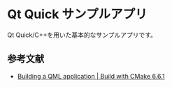 # Qt Quick サンプルアプリ

Qt Quick/C++を用いた基本的なサンプルアプリです。

## 参考文献

- [Building a QML application | Build with CMake 6.6.1](https://doc.qt.io/qt-6/cmake-build-qml-application.html)
